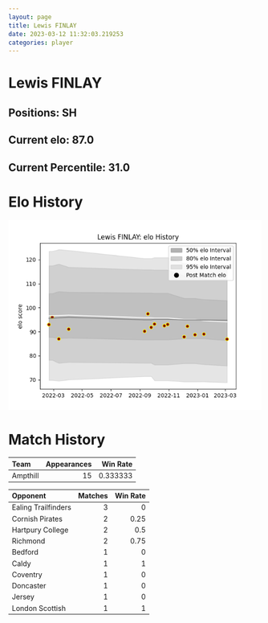 ```yaml
---  
layout: page  
title: Lewis FINLAY  
date: 2023-03-12 11:32:03.219253  
categories: player  
---
```

# Lewis FINLAY

## Positions: SH

## Current elo: 87.0

## Current Percentile: 31.0

# Elo History


![elo history](history_LewisFINLAY.png)
# Match History


| Team     |   Appearances |   Win Rate |
|:---------|--------------:|-----------:|
| Ampthill |            15 |   0.333333 |

| Opponent            |   Matches |   Win Rate |
|:--------------------|----------:|-----------:|
| Ealing Trailfinders |         3 |       0    |
| Cornish Pirates     |         2 |       0.25 |
| Hartpury College    |         2 |       0.5  |
| Richmond            |         2 |       0.75 |
| Bedford             |         1 |       0    |
| Caldy               |         1 |       1    |
| Coventry            |         1 |       0    |
| Doncaster           |         1 |       0    |
| Jersey              |         1 |       0    |
| London Scottish     |         1 |       1    |